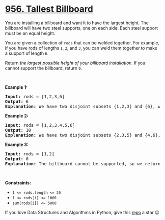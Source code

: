 # [956. Tallest Billboard][title]

<p>You are installing a billboard and want it to have the largest height. The billboard will have two steel supports, one on each side. Each steel support must be an equal height.</p>
<p>You are given a collection of <code>rods</code> that can be welded together. For example, if you have rods of lengths <code>1</code>, <code>2</code>, and <code>3</code>, you can weld them together to make a support of length <code>6</code>.</p>
<p>Return <em>the largest possible height of your billboard installation</em>. If you cannot support the billboard, return <code>0</code>.</p>
<p> </p>
<p><strong>Example 1:</strong></p>
<pre><strong>Input:</strong> rods = [1,2,3,6]
<strong>Output:</strong> 6
<strong>Explanation:</strong> We have two disjoint subsets {1,2,3} and {6}, which have the same sum = 6.
</pre>
<p><strong>Example 2:</strong></p>
<pre><strong>Input:</strong> rods = [1,2,3,4,5,6]
<strong>Output:</strong> 10
<strong>Explanation:</strong> We have two disjoint subsets {2,3,5} and {4,6}, which have the same sum = 10.
</pre>
<p><strong>Example 3:</strong></p>
<pre><strong>Input:</strong> rods = [1,2]
<strong>Output:</strong> 0
<strong>Explanation:</strong> The billboard cannot be supported, so we return 0.
</pre>
<p> </p>
<p><strong>Constraints:</strong></p>
<ul>
<li><code>1 &lt;= rods.length &lt;= 20</code></li>
<li><code>1 &lt;= rods[i] &lt;= 1000</code></li>
<li><code>sum(rods[i]) &lt;= 5000</code></li>
</ul>


If you love Data Structures and Algorithms in Python, give this [repo][me] a star :wink:

[title]: https://leetcode.com/problems/tallest-billboard
[me]: https://github.com/bumblebee211196/awesome-python-leetcode